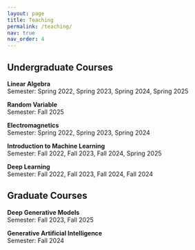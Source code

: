 ```yaml
---
layout: page
title: Teaching
permalink: /teaching/
nav: true
nav_order: 4
---
```


## Undergraduate Courses

**Linear Algebra** <br>
Semester: Spring 2022, Spring 2023, Spring 2024, Spring 2025<br>

**Random Variable** <br>
Semester: Fall 2025<br>

**Electromagnetics** <br>
Semester: Spring 2022, Spring 2023, Spring 2024<br>

**Introduction to Machine Learning** <br>
Semester: Fall 2022, Fall 2023, Fall 2024, Spring 2025<br>

**Deep Learning** <br>
Semester: Fall 2022, Fall 2023, Fall 2024, Fall 2024<br>

## Graduate Courses

**Deep Generative Models** <br>
Semester: Fall 2023, Fall 2025

**Generative Artificial Intelligence** <br>
Semester: Fall 2024
